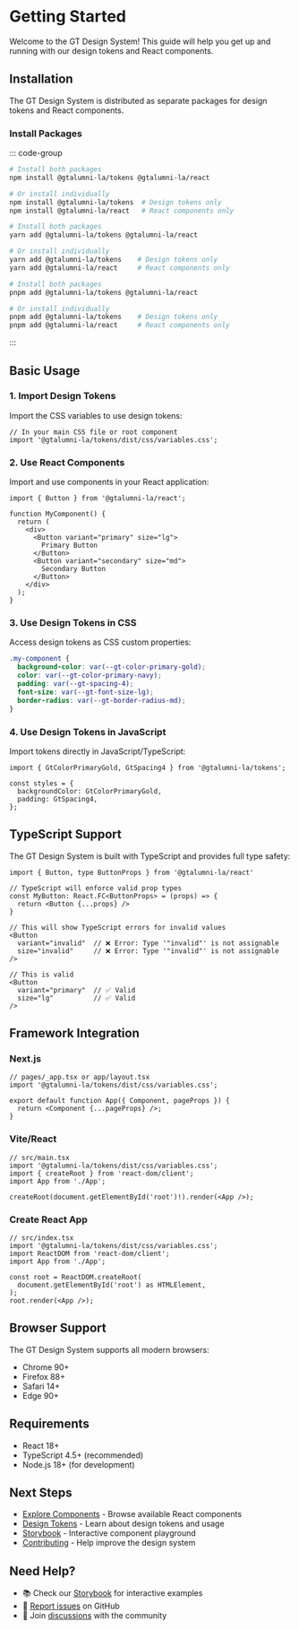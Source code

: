 # Getting Started

Welcome to the GT Design System! This guide will help you get up and running with our design tokens and React components.

## Installation

The GT Design System is distributed as separate packages for design tokens and React components.

### Install Packages

::: code-group

```bash [npm]
# Install both packages
npm install @gtalumni-la/tokens @gtalumni-la/react

# Or install individually
npm install @gtalumni-la/tokens  # Design tokens only
npm install @gtalumni-la/react   # React components only
```

```bash [yarn]
# Install both packages
yarn add @gtalumni-la/tokens @gtalumni-la/react

# Or install individually
yarn add @gtalumni-la/tokens    # Design tokens only
yarn add @gtalumni-la/react     # React components only
```

```bash [pnpm]
# Install both packages
pnpm add @gtalumni-la/tokens @gtalumni-la/react

# Or install individually
pnpm add @gtalumni-la/tokens    # Design tokens only
pnpm add @gtalumni-la/react     # React components only
```

:::

## Basic Usage

### 1. Import Design Tokens

Import the CSS variables to use design tokens:

```tsx
// In your main CSS file or root component
import '@gtalumni-la/tokens/dist/css/variables.css';
```

### 2. Use React Components

Import and use components in your React application:

```tsx
import { Button } from '@gtalumni-la/react';

function MyComponent() {
  return (
    <div>
      <Button variant="primary" size="lg">
        Primary Button
      </Button>
      <Button variant="secondary" size="md">
        Secondary Button
      </Button>
    </div>
  );
}
```

### 3. Use Design Tokens in CSS

Access design tokens as CSS custom properties:

```css
.my-component {
  background-color: var(--gt-color-primary-gold);
  color: var(--gt-color-primary-navy);
  padding: var(--gt-spacing-4);
  font-size: var(--gt-font-size-lg);
  border-radius: var(--gt-border-radius-md);
}
```

### 4. Use Design Tokens in JavaScript

Import tokens directly in JavaScript/TypeScript:

```tsx
import { GtColorPrimaryGold, GtSpacing4 } from '@gtalumni-la/tokens';

const styles = {
  backgroundColor: GtColorPrimaryGold,
  padding: GtSpacing4,
};
```

## TypeScript Support

The GT Design System is built with TypeScript and provides full type safety:

```tsx
import { Button, type ButtonProps } from '@gtalumni-la/react'

// TypeScript will enforce valid prop types
const MyButton: React.FC<ButtonProps> = (props) => {
  return <Button {...props} />
}

// This will show TypeScript errors for invalid values
<Button
  variant="invalid"  // ❌ Error: Type '"invalid"' is not assignable
  size="invalid"     // ❌ Error: Type '"invalid"' is not assignable
/>

// This is valid
<Button
  variant="primary"  // ✅ Valid
  size="lg"          // ✅ Valid
/>
```

## Framework Integration

### Next.js

```tsx
// pages/_app.tsx or app/layout.tsx
import '@gtalumni-la/tokens/dist/css/variables.css';

export default function App({ Component, pageProps }) {
  return <Component {...pageProps} />;
}
```

### Vite/React

```tsx
// src/main.tsx
import '@gtalumni-la/tokens/dist/css/variables.css';
import { createRoot } from 'react-dom/client';
import App from './App';

createRoot(document.getElementById('root')!).render(<App />);
```

### Create React App

```tsx
// src/index.tsx
import '@gtalumni-la/tokens/dist/css/variables.css';
import ReactDOM from 'react-dom/client';
import App from './App';

const root = ReactDOM.createRoot(
  document.getElementById('root') as HTMLElement,
);
root.render(<App />);
```

## Browser Support

The GT Design System supports all modern browsers:

- Chrome 90+
- Firefox 88+
- Safari 14+
- Edge 90+

## Requirements

- React 18+
- TypeScript 4.5+ (recommended)
- Node.js 18+ (for development)

## Next Steps

- [Explore Components](/components/) - Browse available React components
- [Design Tokens](/tokens/) - Learn about design tokens and usage
- [Storybook](/storybook/) - Interactive component playground
- [Contributing](/development/contributing) - Help improve the design system

## Need Help?

- 📚 Check our [Storybook](https://gtalumni-la.github.io/gt-design-system/storybook/) for interactive examples
- 🐛 [Report issues](https://github.com/gtalumni-la/gt-design-system/issues) on GitHub
- 💬 Join [discussions](https://github.com/gtalumni-la/gt-design-system/discussions) with the community
